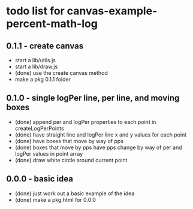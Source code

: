 # todo list for canvas-example-percent-math-log

## 0.1.1 - create canvas
* start a lib/utils.js
* start a lib/draw.js
* (done) use the create canvas method
* make a pkg 0.1.1 folder

## 0.1.0 - single logPer line, per line, and moving boxes
* (done) append per and logPer properties to each point in createLogPerPoints
* (done) have straight line and logPer line x and y values for each point
* (done) have boxes that move by way of pps
* (done) boxes that move by pps have pps change by way of per and logPer values in point array
* (done) draw white circle around current point

## 0.0.0 - basic idea
* (done) just work out a basic example of the idea
* (done) make a pkg.html for 0.0.0
